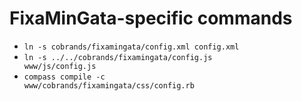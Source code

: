 # FixaMinGata-specific commands

- <code>ln -s cobrands/fixamingata/config.xml config.xml</code>
- <code>ln -s ../../cobrands/fixamingata/config.js www/js/config.js</code>
- <code>compass compile -c www/cobrands/fixamingata/css/config.rb</code>
